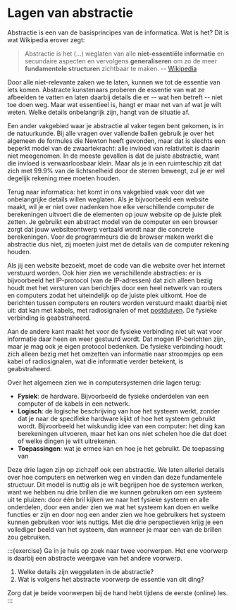 # Lagen van abstractie

Abstractie is een van de basisprincipes van de informatica. Wat is het? Dit is wat Wikipedia erover zegt:

> Abstractie is het (...) weglaten van alle **niet-essentiële informatie** en secundaire aspecten en vervolgens **generaliseren** om zo de meer **fundamentele structuren** zichtbaar te maken.
> -- [Wikipedia](https://nl.wikipedia.org/w/index.php?title=Abstractie&oldid=60580100)

Door alle niet-relevante zaken we te laten, kunnen we tot de essentie van iets komen. Abstracte kunstenaars proberen de essentie van wat ze afbeelden te vatten en laten daarbij details die er -- wat hen betreft -- niet toe doen weg. Maar wat essentieel is, hangt er maar net van af wat je wilt weten. Welke details onbelangrijk zijn, hangt van de situatie af.

Een ander vakgebied waar je abstractie al vaker tegen bent gekomen, is in de natuurkunde. Bij alle vragen over vallende ballen gebruik je over het algemeen de formules die Newton heeft gevonden, maar dat is slechts een beperkt model van de zwaartekracht: alle invloed van relativiteit is daarin niet meegenomen. In de meeste gevallen is dat de juiste abstractie, want die invloed is verwaarloosbaar klein. Maar als je in een ruimteschip zit dat zich met 99.9% van de lichtsnelheid door de sterren beweegt, zul je er wel degelijk rekening mee moeten houden.

Terug naar informatica: het komt in ons vakgebied vaak voor dat we onbelangrijke details willen weglaten. Als je bijvoorbeeld een website maakt, wil je er niet over nadenken hoe elke verschillende computer de berekeningen uitvoert die de elementen op jouw website op de juiste plek zetten. Je gebruikt een abstract model van de computer en een browser zorgt dat jouw websiteontwerp vertaald wordt naar die concrete berekeningen. Voor de programmeurs die de browser maken werkt die abstractie dus niet, zij moeten juist met de details van de computer rekening houden.

Als jij een website bezoekt, moet de code van die website over het internet verstuurd worden. Ook hier zien we verschillende abstracties: er is bijvoorbeeld het IP-protocol (van de IP-adressen) dat zich alleen bezig houdt met het versturen van berichtjes door een heel netwerk van routers en computers zodat het uiteindelijk op de juiste plek uitkomt. Hoe de berichten tussen computers en routers worden verstuurd maakt daarbij niet uit: dat kan met kabels, met radiosignalen of met [postduiven](https://datatracker.ietf.org/doc/html/rfc1149). De fysieke verbinding is geabstraheerd.

Aan de andere kant maakt het voor de fysieke verbinding niet uit wat voor informatie daar heen en weer gestuurd wordt. Dat mogen IP-berichten zijn, maar je mag ook je eigen protocol bedenken. De fysieke verbinding houdt zich alleen bezig met het omzetten van informatie naar stroompjes op een kabel of radiosignalen, wat die informatie verder betekent, is geabstraheerd.

Over het algemeen zien we in computersystemen drie lagen terug:

- **Fysiek**: de hardware. Bijvoorbeeld de fysieke onderdelen van een computer of de kabels in een netwerk.
- **Logisch**: de logische beschrijving van hoe het systeem werkt, zonder dat je naar de specifieke hardware kijkt of hoe het systeem gebruikt wordt. Bijvoorbeeld het wiskundig idee van een computer: het ding kan berekeningen uitvoeren, maar het kan ons niet schelen hoe die dat doet of welke dingen je wilt uitrekenen.
- **Toepassingen**: wat je ermee kan en hoe je het gebruikt. De toepassing van

Deze drie lagen zijn op zichzelf ook een abstractie. We laten allerlei details over hoe computers en netwerken weg en vinden dan deze fundamentele structuur. Dit model is nuttig als je wilt begrijpen hoe de systemen werken, want we hebben nu drie brillen die we kunnen gebruiken om een systeem uit te pluizen: door één bril kijken we naar het fysieke systeem en alle onderdelen, door een ander zien we wat het systeem kan doen en welke functies er zijn en door nog een ander zien we hoe gebruikers het systeem kunnen gebruiken voor iets nuttigs. Met die drie perspectieven krijg je een vollediger beeld van het systeem, dan wanneer je maar een van de brillen zou gebruiken.

:::{exercise}
Ga in je huis op zoek naar twee voorwerpen. Het ene voorwerp is daarbij een abstracte weergave van het andere voorwerp. 

1. Welke details zijn weggelaten in de abstractie?
2. Wat is volgens het abstracte voorwerp de essentie van dit ding?

Zorg dat je beide voorwerpen bij de hand hebt tijdens de eerste (online) les.
:::

